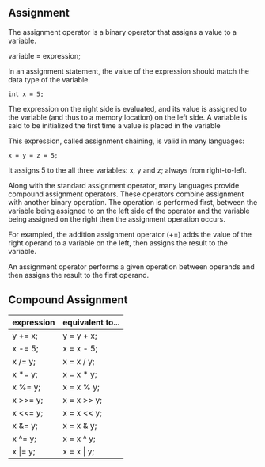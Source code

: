 ## Assignment
The assignment operator is a binary operator that assigns a value to a variable.

variable = expression;

In an assignment statement, the value of the expression should match the data type of the variable.

	int x = 5;

The expression on the right side is evaluated, and its value is assigned to the variable (and thus to a memory location) on the left side.
A variable is said to be initialized the first time a value is placed in the variable

This expression, called assignment chaining, is valid in many languages:

	x = y = z = 5;

It assigns 5 to the all three variables: x, y and z; always from right-to-left.

Along with the standard assignment operator, many languages provide compound assignment operators. These operators combine assignment with another binary operation. The operation is performed first, between the variable being assigned to on the left side of the operator and the variable being assigned on the right then the assignment operation occurs.

For exampled, the addition assignment operator (+=) adds the value of the right operand to a variable on the left, then assigns the result to the variable.

An assignment operator performs a given operation between operands and then assigns the result to the first operand.
## Compound Assignment

| expression	| equivalent to... |
|-------------|------------------|
| y += x;	| y = y + x; |
| x -= 5;	| x = x - 5; |
| x /= y;	| x = x / y; |
| x *= y; | x = x * y; |
| x %= y; | x = x % y; |
| x >>= y; | x = x >> y; |
| x <<= y; | x = x << y; |
| x &= y; | x = x & y; |
| x ^= y; | x = x ^ y; |
| x \|= y; | x = x \| y; |
